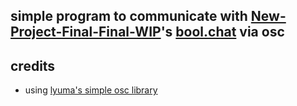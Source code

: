 ## simple program to communicate with [New-Project-Final-Final-WIP](https://github.com/New-Project-Final-Final-WIP)'s [bool.chat](https://github.com/New-Project-Final-Final-WIP/bool.chat) via osc

## credits 
- using [lyuma's simple osc library](https://gist.github.com/lyuma/120d2736d6963460fc641fe24c1b02f7)
